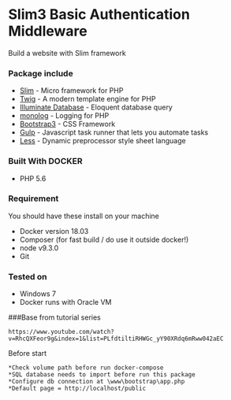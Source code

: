 # Slim3 Basic Authentication Middleware

Build a website with Slim framework

### Package include
* [Slim](https://www.slimframework.com/) - Micro framework for PHP
* [Twig](https://twig.symfony.com/) - A modern template engine for PHP
* [Illuminate Database](https://github.com/illuminate/database) - Eloquent database query
* [monolog](https://github.com/Seldaek/monolog) - Logging for PHP
* [Bootstrap3](http://bootstrapdocs.com/v3.0.3/docs/getting-started/) - CSS Framework
* [Gulp](https://gulpjs.com/) - Javascript task runner that lets you automate tasks
* [Less](http://lesscss.org/) - Dynamic preprocessor style sheet language

### Built With DOCKER
* PHP 5.6

### Requirement
You should have these install on your machine
* Docker version 18.03
* Composer (for fast build / do use it outside docker!)
* node v9.3.0
* Git

### Tested on 
* Windows 7
* Docker runs with Oracle VM

###Base from tutorial series
```
https://www.youtube.com/watch?v=RhcQXFeor9g&index=1&list=PLfdtiltiRHWGc_yY90XRdq6mRww042aEC
```

Before start
```
*Check volume path before run docker-compose
*SQL database needs to import before run this package
*Configure db connection at \www\bootstrap\app.php
*Default page = http://localhost/public
```
